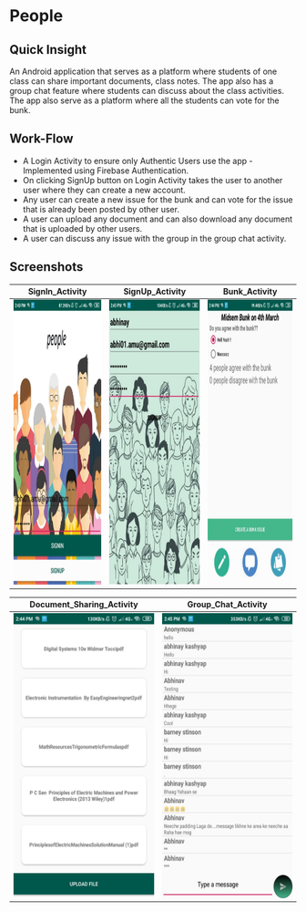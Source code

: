 # People

## Quick Insight
An Android application that serves as a platform where students of one class can share important documents, class notes. The app also has a group chat feature where students can discuss about the class activities. The app also serve as a platform where all the students can vote for the bunk. <br>

## Work-Flow
- A Login Activity to ensure only Authentic Users use the app - Implemented using Firebase Authentication.<br>
- On clicking SignUp button on Login Activity takes the user to another user where they can create a new account.<br>
- Any user can create a new issue for the bunk and can vote for the issue that is already been posted by other user.<br>
- A user can upload any document and can also download any document that is uploaded by other users.<br>
- A user can discuss any issue with the group in the group chat activity.<br>

## Screenshots

| SignIn_Activity                                                        | SignUp_Activity                                                        | Bunk_Activity                                                        |
| ---------------------------------------------------------------------- | ---------------------------------------------------------------------- | -------------------------------------------------------------------- |
| <img src="screenshots/signInActivity.jpeg" width="280" height="500" /> | <img src="screenshots/signUpActivity.jpeg" width="280" height="500" /> | <img src="screenshots/bunkActivity.jpeg" width="280" height="500" /> |

| Document_Sharing_Activity                                                       | Group_Chat_Activity                                                  |
| ------------------------------------------------------------------------------- | -------------------------------------------------------------------- |
| <img src="screenshots/documentSharingActivity.jpeg" width="280" height="500" /> | <img src="screenshots/chatActivity.jpeg" width="280" height="500" /> |
